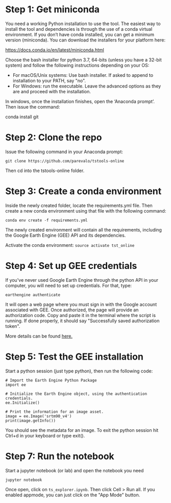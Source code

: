 # Step 1: Get miniconda

You need a working Python installation to use the tool. The easiest way to 
install the tool and dependencies is through the use of a conda virtual 
environment. If you don’t have conda installed, you can get a minimum version 
(miniconda). You can download the installers for your platform here: 

https://docs.conda.io/en/latest/miniconda.html

Choose the bash installer for python 3.7, 64-bits (unless you have a 32-bit system) 
and follow the following instructions depending on your OS:

- For macOS/Unix systems: Use bash installer. If asked to append to installation to your 
  PATH, say "no".
- For Windows: run the executable. Leave the advanced options as they are and
  proceed with the installation.

In windows, once the installation finishes, open the 
‘Anaconda prompt’. Then issue the command:

conda install git

# Step 2: Clone the repo

Issue the following command in your Anaconda prompt:

`git clone https://github.com/parevalo/tstools-online`

Then cd into the tstools-online folder.

# Step 3: Create a conda environment

Inside the newly created folder, locate the requirements.yml file. Then
create a new conda environment using that file with the following command:

`conda env create -f requirements.yml`

The newly created environment will contain all the requirements, including
the Google Earth Engine (GEE) API and its dependencies.

Activate the conda environment: `source activate tst_online`

# Step 4: Set up GEE credentials

If you've never used Google Earth Engine through the python API 
in your computer, you will need to set up credentials. For that,
type:

`earthengine authenticate`

It will open a web page where you must sign in with the Google 
account associated with GEE. Once authorized, the page will provide an
authorization code. Copy and paste it in the terminal where
the script is running. If done properly, it should say
"Successfully saved authorization token".

More details can be found 
[here.](https://developers.google.com/earth-engine/python_install_manual#setting-up-authentication-credentials)

# Step 5: Test the GEE installation

Start a python session (just type python), then run the following code:

```
# Import the Earth Engine Python Package
import ee

# Initialize the Earth Engine object, using the authentication credentials.
ee.Initialize()

# Print the information for an image asset.
image = ee.Image('srtm90_v4')
print(image.getInfo())
```

You should see the metadata for an image. To exit the python session
hit Ctrl+d in your keyboard or type exit().

# Step 7: Run the notebook

Start a jupyter notebook (or lab) and open the notebook you need

`jupyter notebook`

Once open, click on `ts_explorer.ipynb`. Then click Cell > Run all.
If you enabled appmode, you can just click on the "App Mode" button.


